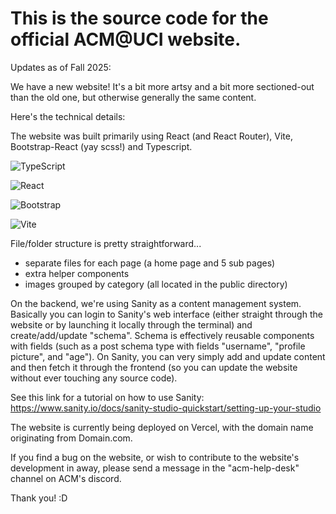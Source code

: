 # This is the source code for the official ACM@UCI website.

Updates as of Fall 2025:

We have a new website!
It's a bit more artsy and a bit more sectioned-out than the old one, but otherwise generally the same content.

Here's the technical details:

The website was built primarily using React (and React Router), Vite, Bootstrap-React (yay scss!) and Typescript. 

![TypeScript](https://simpleicons.org/?modal=icon&q=typescript)

![React](https://simpleicons.org/?modal=icon&q=react)

![Bootstrap](https://simpleicons.org/?modal=icon&q=bootstrap)

![Vite](https://simpleicons.org/?modal=icon&q=vite)

File/folder structure is pretty straightforward...
- separate files for each page (a home page and 5 sub pages)
- extra helper components
- images grouped by category (all located in the public directory)

On the backend, we're using Sanity as a content management system.
Basically you can login to Sanity's web interface (either straight through the website or by launching it locally through the terminal) and create/add/update "schema". Schema is effectively reusable components with fields (such as a post schema type with fields "username", "profile picture", and "age"). On Sanity, you can very simply add and update content and then fetch it through the frontend (so you can update the website without ever touching any source code). 

See this link for a tutorial on how to use Sanity: https://www.sanity.io/docs/sanity-studio-quickstart/setting-up-your-studio 

The website is currently being deployed on Vercel, with the domain name originating from Domain.com.

If you find a bug on the website, or wish to contribute to the website's development in away, please send a message in the "acm-help-desk" channel on ACM's discord.

Thank you! :D 